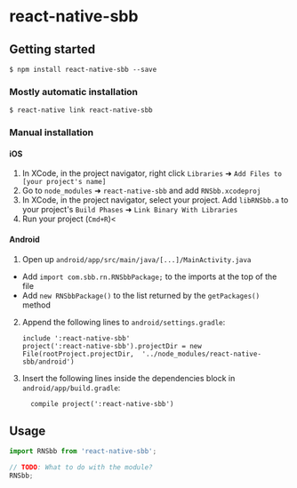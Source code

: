 
# react-native-sbb

## Getting started

`$ npm install react-native-sbb --save`

### Mostly automatic installation

`$ react-native link react-native-sbb`

### Manual installation


#### iOS

1. In XCode, in the project navigator, right click `Libraries` ➜ `Add Files to [your project's name]`
2. Go to `node_modules` ➜ `react-native-sbb` and add `RNSbb.xcodeproj`
3. In XCode, in the project navigator, select your project. Add `libRNSbb.a` to your project's `Build Phases` ➜ `Link Binary With Libraries`
4. Run your project (`Cmd+R`)<

#### Android

1. Open up `android/app/src/main/java/[...]/MainActivity.java`
  - Add `import com.sbb.rn.RNSbbPackage;` to the imports at the top of the file
  - Add `new RNSbbPackage()` to the list returned by the `getPackages()` method
2. Append the following lines to `android/settings.gradle`:
  	```
  	include ':react-native-sbb'
  	project(':react-native-sbb').projectDir = new File(rootProject.projectDir, 	'../node_modules/react-native-sbb/android')
  	```
3. Insert the following lines inside the dependencies block in `android/app/build.gradle`:
  	```
      compile project(':react-native-sbb')
  	```


## Usage
```javascript
import RNSbb from 'react-native-sbb';

// TODO: What to do with the module?
RNSbb;
```
  